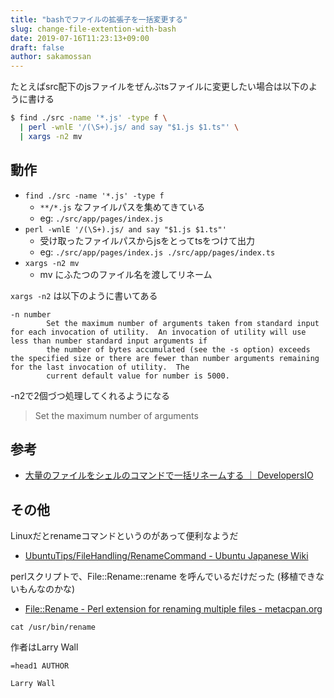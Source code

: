 ```yaml
---
title: "bashでファイルの拡張子を一括変更する"
slug: change-file-extention-with-bash
date: 2019-07-16T11:23:13+09:00
draft: false
author: sakamossan
---
```


たとえばsrc配下のjsファイルをぜんぶtsファイルに変更したい場合は以下のように書ける

```bash
$ find ./src -name '*.js' -type f \
  | perl -wnlE '/(\S+).js/ and say "$1.js $1.ts"' \
  | xargs -n2 mv
```

## 動作

- `find ./src -name '*.js' -type f`
  - `**/*.js` なファイルパスを集めてきている
  - eg: `./src/app/pages/index.js`
- `perl -wnlE '/(\S+).js/ and say "$1.js $1.ts"'`
  - 受け取ったファイルパスからjsをとってtsをつけて出力
  - eg: `./src/app/pages/index.js ./src/app/pages/index.ts`
- `xargs -n2 mv`
  - mv にふたつのファイル名を渡してリネーム


`xargs -n2` は以下のように書いてある

```
-n number
        Set the maximum number of arguments taken from standard input for each invocation of utility.  An invocation of utility will use less than number standard input arguments if
        the number of bytes accumulated (see the -s option) exceeds the specified size or there are fewer than number arguments remaining for the last invocation of utility.  The
        current default value for number is 5000.
```

-n2で2個づつ処理してくれるようになる

> Set the maximum number of arguments


## 参考

- [大量のファイルをシェルのコマンドで一括リネームする ｜ DevelopersIO](https://dev.classmethod.jp/etc/rename_massive_files/)


## その他

Linuxだとrenameコマンドというのがあって便利なようだ

- [UbuntuTips/FileHandling/RenameCommand - Ubuntu Japanese Wiki](https://wiki.ubuntulinux.jp/UbuntuTips/FileHandling/RenameCommand)

perlスクリプトで、File::Rename::rename を呼んでいるだけだった
(移植できないもんなのかな)

- [File::Rename - Perl extension for renaming multiple files - metacpan.org](https://metacpan.org/pod/File::Rename)

```
cat /usr/bin/rename
```

作者はLarry Wall

```
=head1 AUTHOR

Larry Wall
```
